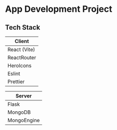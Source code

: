 # App Development Project

## Tech Stack

| Client       |
| ------------ |
| React (Vite) |
| ReactRouter  |
| HeroIcons    |
| Eslint       |
| Prettier     |

| Server      |
| ----------- |
| Flask       |
| MongoDB     |
| MongoEngine |
